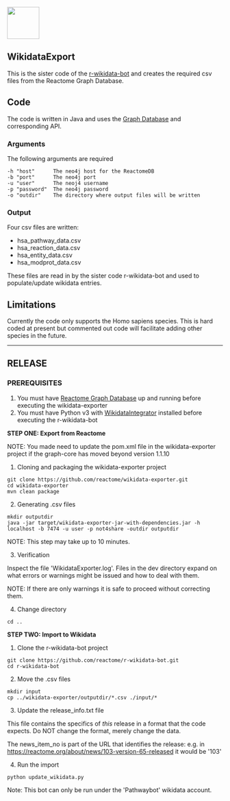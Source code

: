 [<img src=https://user-images.githubusercontent.com/6883670/31999264-976dfb86-b98a-11e7-9432-0316345a72ea.png height=75 />](https://reactome.org)

## WikidataExport

This is the sister code of the [r-wikidata-bot](https://github.com/reactome/r-wikidata-bot) and creates the required csv files from the Reactome Graph Database.

## Code

The code is written in Java and uses the [Graph Database](http://www.reactome.org/pages/documentation/developer-guide/graph-database/) and corresponding API. 


### Arguments

The following arguments are required

```console
-h "host"      The neo4j host for the ReactomeDB
-b "port"      The neo4j port
-u "user"      The neoj4 username
-p "password"  The neo4j password
-o "outdir"    The directory where output files will be written
```


### Output

Four csv files are written:
- hsa\_pathway\_data.csv
- hsa\_reaction\_data.csv
- hsa\_entity\_data.csv
- hsa\_modprot\_data.csv


These files are read in by the sister code r-wikidata-bot and used to populate/update wikidata entries.


## Limitations

Currently the code only supports the Homo sapiens species. This is hard coded at present but commented out code will facilitate adding other species in the future.


---

## RELEASE

### PREREQUISITES


1. You must have [Reactome Graph Database](http://www.reactome.org/dev/graph-database/) up and running before executing the wikidata-exporter
2. You must have Python v3 with [WikidataIntegrator](https://github.com/SuLab/WikidataIntegrator) installed before executing the r-wikidata-bot

**STEP ONE: Export from Reactome**

NOTE: You made need to update the pom.xml file in the wikidata-exporter project if the graph-core has moved beyond version 1.1.10

1. Cloning and packaging the wikidata-exporter project

```console
git clone https://github.com/reactome/wikidata-exporter.git
cd wikidata-exporter
mvn clean package
```

2. Generating .csv files

```console
mkdir outputdir
java -jar target/wikidata-exporter-jar-with-dependencies.jar -h localhost -b 7474 -u user -p not4share -outdir outputdir
```

NOTE: This step may take up to 10 minutes.

3. Verification

Inspect the file 'WikidataExporter.log'. Files in the dev directory expand on what errors or warnings might be issued and how to deal with them.

NOTE: If there are only warnings it is safe to proceed without correcting them.

4. Change directory

```console
cd ..
```

**STEP TWO: Import to Wikidata**

1. Clone the r-wikidata-bot project

```console
git clone https://github.com/reactome/r-wikidata-bot.git
cd r-wikidata-bot
```

2. Move the .csv files

```console
mkdir input
cp ../wikidata-exporter/outputdir/*.csv ./input/*
```

3. Update the release_info.txt file

This file contains the specifics of *this* release in a format that the code expects. Do NOT change the format, merely change the data.

The news_item_no is part of the URL that identifies the release: e.g. in https://reactome.org/about/news/103-version-65-released it would be '103'


4. Run the import

```console
python update_wikidata.py
```


Note: This bot can only be run under the 'Pathwaybot' wikidata account.


